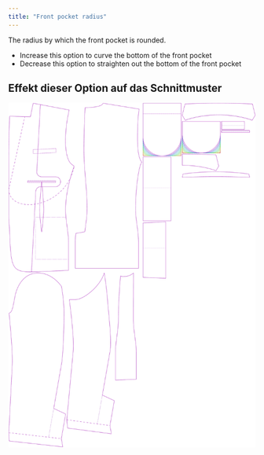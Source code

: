 ```yaml
---
title: "Front pocket radius"
---
```


The radius by which the front pocket is rounded.

- Increase this option to curve the bottom of the front pocket
- Decrease this option to straighten out the bottom of the front pocket

## Effekt dieser Option auf das Schnittmuster

![This image shows the effect of this option by superimposing several variants that have a different value for this option](jaeger_frontpocketradius_sample.svg "Effect of this option on the pattern")

